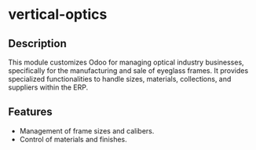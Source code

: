 # vertical-optics

## Description

This module customizes Odoo for managing optical industry businesses, specifically for the manufacturing and sale of eyeglass frames. It provides specialized functionalities to handle sizes, materials, collections, and suppliers within the ERP.

## Features

- Management of frame sizes and calibers.
- Control of materials and finishes.
